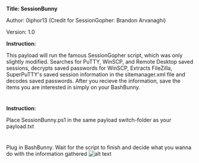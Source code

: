 **Title: SessionBunny**

Author: 0iphor13
(Credit for SessionGopher: Brandon Arvanaghi)

Version: 1.0

**Instruction:**

This payload will run the famous SessionGopher script, which was only slightly modified. Searches for PuTTY, WinSCP, and Remote Desktop saved sessions, decrypts saved passwords for WinSCP,
Extracts FileZilla, SuperPuTTY's saved session information in the sitemanager.xml file and decodes saved passwords.
After you recieve the information, save the items you are interested in simply on your BashBunny.

#

**Instruction:**

Place SessionBunny.ps1 in the same payload switch-folder as your payload.txt
#
Plug in BashBunny.
Wait for the script to finish and decide what you wanna do with the information gathered
![alt text](https://github.com/0iphor13/bashbunny-payloads/blob/master/payloads/library/credentials/SessionBunny/censorepic.png)
